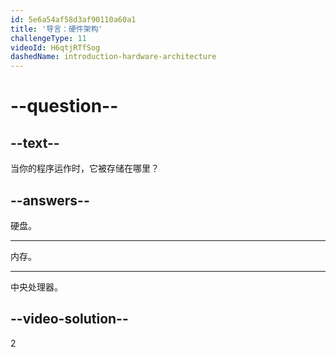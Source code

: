 ```yaml
---
id: 5e6a54af58d3af90110a60a1
title: '导言：硬件架构'
challengeType: 11
videoId: H6qtjRTfSog
dashedName: introduction-hardware-architecture
---
```


# --question--

## --text--

当你的程序运作时，它被存储在哪里？

## --answers--

硬盘。

---

内存。

---

中央处理器。

## --video-solution--

2

